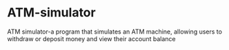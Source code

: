# ATM-simulator
ATM simulator-a program that simulates an ATM machine, allowing users to withdraw or deposit money and view their account balance

